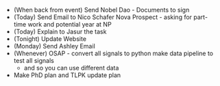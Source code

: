 - (When back from event) Send Nobel Dao - Documents to sign
- (Today) Send Email to Nico Schafer Nova Prospect - asking for part-time work and potential year at NP
- (Today) Explain to Jasur the task
- (Tonight) Update Website
- (Monday) Send Ashley Email
- (Whenever) OSAP - convert all signals to python make data pipeline to test all signals
    - and so you can use different data
- Make PhD plan and TLPK update plan
